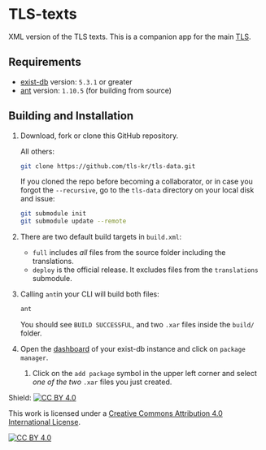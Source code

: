# TLS-texts
XML version of the TLS texts. This is a companion app for the main [TLS](https://github.com/tls-kr/tls-app).

## Requirements
*   [exist-db](http://exist-db.org/exist/apps/homepage/index.html) version: ``5.3.1`` or greater
*   [ant](http://ant.apache.org) version: ``1.10.5`` \(for building from source\)

## Building and Installation
1.  Download, fork or clone this GitHub repository. 

    All others:
    ```bash
    git clone https://github.com/tls-kr/tls-data.git
    ```

    If you cloned the repo before becoming a collaborator, or in case you forgot the `--recursive`, go to the `tls-data` directory on your local disk and issue:
    ```bash
    git submodule init
    git submodule update --remote
    ```

2.  There are two default build targets in ``build.xml``:
    *   ``full`` includes *all* files from the source folder including the translations.
    *   ``deploy`` is the official release. It excludes files from the `translations` submodule.
3.  Calling ``ant``in your CLI will build both files:  
    ```bash
    ant
    ```

    You should see `BUILD SUCCESSFUL`, and two `.xar` files inside the `build/` folder.
4.  Open the [dashboard](http://localhost:8080/exist/apps/dashboard/index.html) of your exist-db instance and click on `package manager`.
    1.  Click on the `add package` symbol in the upper left corner and select *one of the two* `.xar` files you just created.         

Shield: [![CC BY 4.0][cc-by-shield]][cc-by]

This work is licensed under a
[Creative Commons Attribution 4.0 International License][cc-by].

[![CC BY 4.0][cc-by-image]][cc-by]

[cc-by]: http://creativecommons.org/licenses/by/4.0/
[cc-by-image]: https://i.creativecommons.org/l/by/4.0/88x31.png
[cc-by-shield]: https://img.shields.io/badge/License-CC%20BY%204.0-lightgrey.svg

